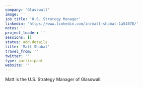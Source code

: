 ```yaml
---
company: 'Glasswall'
image: ''
job_title: 'U.S. Strategy Manager'
linkedin: 'https://www.linkedin.com/in/matt-shabat-1a54078/'
notes: ''
project_leader: ''
sessions: []
status: add-details
title: 'Matt Shabat'
travel_from: ''
twitter: ''
type: participant
website: ''
---
```

Matt is the U.S. Strategy Manager of Glasswall. 